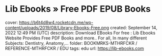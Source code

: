 # Lib Ebooks » Free PDF EPUB Books

cover: https://b6t4d8w4.rocketcdn.me/wp-content/uploads/2019/08/Library-Ebooks-Free.png
created: September 14, 2022 12:49 PM (UTC)
description: Download EBooks For free : Lib Ebooks Website Provides Free PDF Books and more.. For all, In many different Subjects: Dentistry, Anatomy,...
folder: BOOKMRKS-MTHRFCKR / REFERENCE-MTHRFCKR / EDU
tags: edu
url: https://lib-ebooks.com